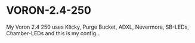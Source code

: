 # VORON-2.4-250

My Voron 2.4 250 uses Klicky, Purge Bucket, ADXL, Nevermore, SB-LEDs, Chamber-LEDs and this is my config...
